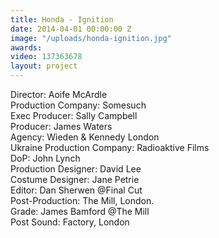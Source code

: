 ```yaml
---
title: Honda - Ignition
date: 2014-04-01 00:00:00 Z
image: "/uploads/honda-ignition.jpg"
awards: 
video: 137363678
layout: project
---
```


Director: Aoife McArdle  
Production Company: Somesuch  
Exec Producer: Sally Campbell  
Producer: James Waters  
Agency: Wieden & Kennedy London  
Ukraine Production Company: Radioaktive Films  
DoP: John Lynch  
Production Designer: David Lee  
Costume Designer: Jane Petrie  
Editor: Dan Sherwen @Final Cut  
Post-Production: The Mill, London.  
Grade: James Bamford @The Mill  
Post Sound: Factory, London